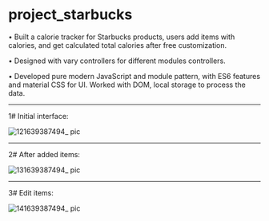 # project_starbucks

•	Built a calorie tracker for Starbucks products, users add items with calories, and get calculated total calories after free customization.


•	Designed with vary controllers for different modules controllers.


•	Developed pure modern JavaScript and module pattern, with ES6 features and material CSS for UI. Worked with DOM, local storage to process the data.


***********************************************************************************************************************************************************************************



1# Initial interface:


![121639387494_ pic](https://user-images.githubusercontent.com/61263191/145785987-a3d9b274-36f6-4fa9-bc84-aebafc07cf77.jpg)



***********************************************************************************************************************************************************************************



2# After added items:



![131639387494_ pic](https://user-images.githubusercontent.com/61263191/145786141-6f32803e-bb2f-4e13-8735-2b5df5a5e41a.jpg)



***********************************************************************************************************************************************************************************



3# Edit items:



![141639387494_ pic](https://user-images.githubusercontent.com/61263191/145786231-f68c3ee8-fbb6-43ed-b6d5-eec6c47dce17.jpg)


